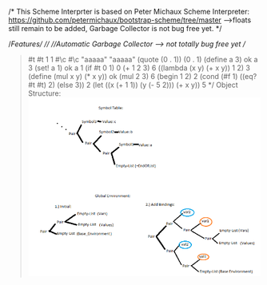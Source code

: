 /*
This Scheme Interprter is based on Peter Michaux Scheme Interpreter:
https://github.com/petermichaux/bootstrap-scheme/tree/master
-->floats still remain to be added, Garbage Collector is not bug free yet.
*/

/**Features*/ //
//Automatic Garbage Collector --> not totally bug free yet
/*
> #t
#t
> 1
1
> #\c
#\c
> "aaaaa"
"aaaaa"
> (quote (0 . 1))
(0 . 1)
> (define a 3)
ok
> a
3
> (set! a 1)
ok
> a
1
> (if #t 0 1)
0
> (+ 1 2 3)
6
> ((lambda (x y) (+ x y))
   1 2)
3
> (define (mul x y) (* x y))
ok
> (mul 2 3)
6
> (begin 1 2)
2
> (cond (#f          1)
        ((eq? #t #t) 2)
        (else        3))
2
> (let ((x (+ 1 1))
        (y (- 5 2)))
    (+ x y))
5
*/
Object Structure:
![alt text](https://github.com/Johannes0Horn/scheme_interpreter/blob/master/ObjectStructuresScheme.png)
